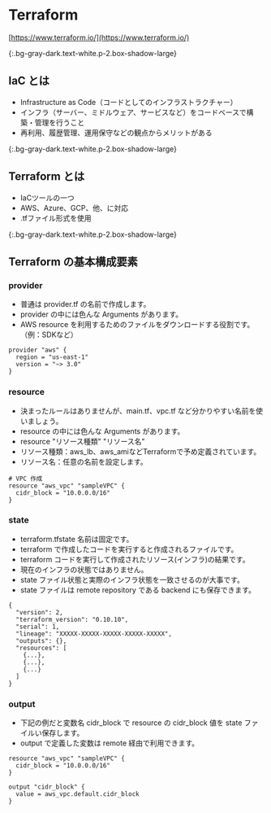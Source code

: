 # Terraform
[https://www.terraform.io/](https://www.terraform.io/)

{:.bg-gray-dark.text-white.p-2.box-shadow-large}
## IaC とは
- Infrastructure as Code（コードとしてのインフラストラクチャー）
- インフラ（サーバー、ミドルウェア、サービスなど）をコードベースで構築・管理を行うこと
- 再利用、履歴管理、運用保守などの観点からメリットがある

{:.bg-gray-dark.text-white.p-2.box-shadow-large}
## Terraform とは
- IaCツールの一つ
- AWS、Azure、GCP、他、に対応
- .tfファイル形式を使用

{:.bg-gray-dark.text-white.p-2.box-shadow-large}
## Terraform の基本構成要素


### provider
- 普通は provider.tf の名前で作成します。
- provider の中には色んな Arguments があります。
- AWS resource を利用するためのファイルをダウンロードする役割です。（例：SDKなど）  

```
provider "aws" {
  region = "us-east-1"
  version = "~> 3.0"
}
```

### resource
- 決まったルールはありませんが、main.tf、vpc.tf など分かりやすい名前を使いましょう。
- resource の中には色んな Arguments があります。
- resource "リソース種類" "リソース名"
- リソース種類：aws_lb、aws_amiなどTerraformで予め定義されています。
- リソース名：任意の名前を設定します。  

```
# VPC 作成
resource "aws_vpc" "sampleVPC" {
  cidr_block = "10.0.0.0/16"
}
```

### state
- terraform.tfstate 名前は固定です。
- terraform で作成したコードを実行すると作成されるファイルです。
- terraform コードを実行して作成されたリソース(インフラ)の結果です。
- 現在のインフラの状態ではありません。
- state ファイル状態と実際のインフラ状態を一致させるのが大事です。
- state ファイルは remote repository である backend にも保存できます。  

```
{
  "version": 2,
  "terraform_version": "0.10.10",
  "serial": 1,
  "lineage": "XXXXX-XXXXX-XXXXX-XXXXX-XXXXX",
  "outputs": {},
  "resources": [
    {...},
    {...},
    {...}
  ]
}
```

### output
- 下記の例だと変数名 cidr_block で resource の cidr_block 値を state ファイルい保存します。
- output で定義した変数は remote 経由で利用できます。
  
```
resource "aws_vpc" "sampleVPC" {
  cidr_block = "10.0.0.0/16"
}

output "cidr_block" {
  value = aws_vpc.default.cidr_block
}
```
